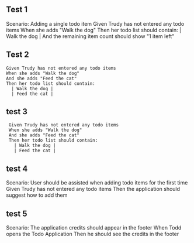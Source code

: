 
## Test 1


  Scenario: Adding a single todo item
    Given Trudy has not entered any todo items
    When she adds "Walk the dog"
    Then her todo list should contain:
      | Walk the dog |
    And the remaining item count should show "1 item left"

## Test 2
    Given Trudy has not entered any todo items
    When she adds "Walk the dog"
    And she adds "Feed the cat"
    Then her todo list should contain:
      | Walk the dog |
      | Feed the cat |

## test 3

     Given Trudy has not entered any todo items
     When she adds "Walk the dog"
     And she adds "Feed the cat"
     Then her todo list should contain:
       | Walk the dog |
       | Feed the cat |


## test 4


  Scenario: User should be assisted when adding todo items for the first time
    Given Trudy has not entered any todo items
    Then the application should suggest how to add them



## test 5 


  Scenario: The application credits should appear in the footer
    When Todd opens the Todo Application
    Then he should see the credits in the footer


